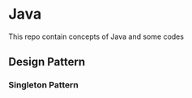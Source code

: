 # Java
This repo contain concepts of Java and some codes



## Design Pattern

### Singleton Pattern
